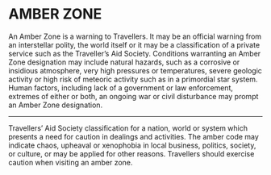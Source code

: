 # AMBER ZONE

An Amber Zone is a warning to Travellers. It may be an official warning from an interstellar polity, the world itself or it may be a classification of a private service such as the Traveller’s Aid Society. Conditions warranting an Amber Zone designation may include natural hazards, such as a corrosive or insidious atmosphere, very high pressures or temperatures, severe geologic activity or high risk of meteoric activity such as in a primordial star system. Human factors, including lack of a government or law enforcement, extremes of either or both, an ongoing war or civil disturbance may prompt an Amber Zone designation. 

---

Travellers’ Aid Society classification for a nation, world or system which presents a need for caution in dealings and activities. The amber code may indicate chaos, upheaval or xenophobia in local business, politics, society, or culture, or may be applied for other reasons. Travellers should exercise caution when visiting an amber zone.
